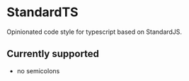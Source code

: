 # StandardTS

Opinionated code style for typescript based on StandardJS.

## Currently supported
 - no semicolons